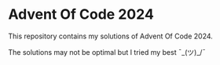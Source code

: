 # Advent Of Code 2024

This repository contains my solutions of Advent Of Code 2024. 

The solutions may not be optimal but I tried my best ¯\_(ツ)_/¯ 
